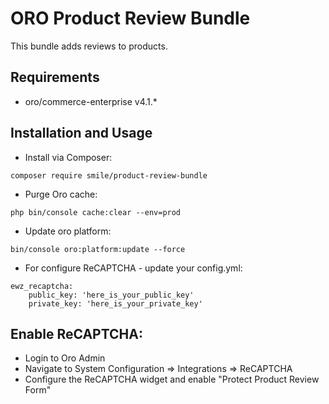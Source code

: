 # ORO Product Review Bundle

This bundle adds reviews to products.

## Requirements

- oro/commerce-enterprise v4.1.*

## Installation and Usage
- Install via Composer:
```
composer require smile/product-review-bundle
```
- Purge Oro cache:
```
php bin/console cache:clear --env=prod
```
- Update oro platform: 
```
bin/console oro:platform:update --force
```
- For configure ReCAPTCHA - update your config.yml:
```
ewz_recaptcha:
    public_key: 'here_is_your_public_key'
    private_key: 'here_is_your_private_key'
```

## Enable ReCAPTCHA:

- Login to Oro Admin
- Navigate to System Configuration => Integrations => ReCAPTCHA
- Configure the ReCAPTCHA widget and enable "Protect Product Review Form"
